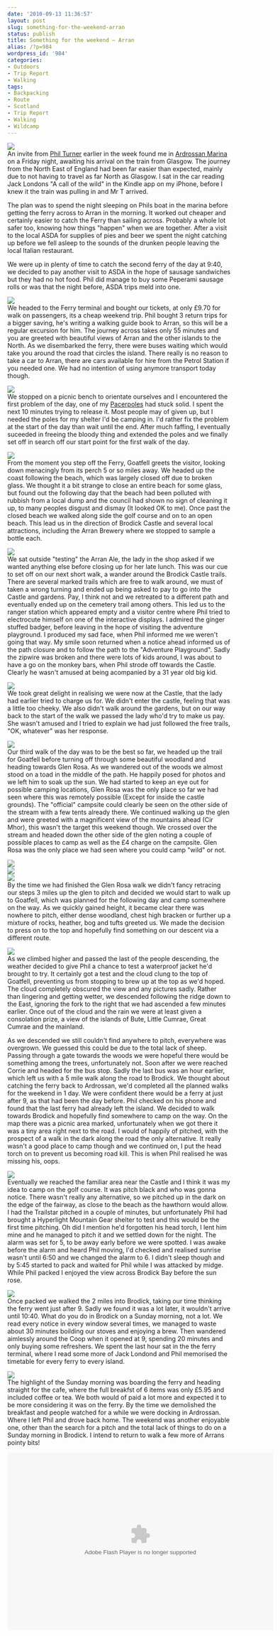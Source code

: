 ```yaml
---
date: '2010-09-13 11:36:57'
layout: post
slug: something-for-the-weekend-arran
status: publish
title: Something for the weekend – Arran
alias: /?p=984
wordpress_id: '984'
categories:
- Outdoors
- Trip Report
- Walking
tags:
- Backpacking
- Route
- Scotland
- Trip Report
- Walking
- Wildcamp
---
```


[![](http://dl.dropbox.com/u/2657852/website/images/Arran-September-2010-017.jpg)](http://dl.dropbox.com/u/2657852/website/images/Arran-September-2010-017.jpg)  
An invite from [Phil Turner](http://lightweightoutdoors.com/) earlier in the week found me in [Ardrossan Marina](http://www.clydemarina.com/) on a Friday night, awaiting his arrival on the train from Glasgow. The journey from the North East of England had been far easier than expected, mainly due to not having to travel as far North as Glasgow. I sat in the car reading Jack Londons "A call of the wild" in the Kindle app on my iPhone, before I knew it the train was pulling in and Mr T arrived.  

The plan was to spend the night sleeping on Phils boat in the marina before getting the ferry across to Arran in the morning. It worked out cheaper and certainly easier to catch the Ferry than sailing across. Probably a whole lot safer too, knowing how things "happen" when we are together. After a visit to the local ASDA for supplies of pies and beer we spent the night catching up before we fell asleep to the sounds of the drunken people leaving the local Italian restaurant.  

We were up in plenty of time to catch the second ferry of the day at 9:40, we decided to pay another visit to ASDA in the hope of sausage sandwiches but they had no hot food. Phil did manage to buy some Peperami sausage rolls or was that the night before, ASDA trips meld into one.  

[![](http://lh5.ggpht.com/_mwiBNuCX3e4/TI4Goi3IF_I/AAAAAAAAUxo/cFgI5UwMMTg/s400/Arran%20September%202010%20007.JPG)](http://picasaweb.google.com/lh/photo/bVJ0rOjyu1ISUI6a_INfHA?feat=embedwebsite)  
We headed to the Ferry terminal and bought our tickets, at only £9.70 for walk on passengers, its a cheap weekend trip. Phil bought 3 return trips for a bigger saving, he's writing a walking guide book to Arran, so this will be a regular excursion for him. The journey across takes only 55 minutes and you are greeted with beautiful views of Arran and the other islands to the North. As we disembarked the ferry, there were buses waiting which would take you around the road that circles the island. There really is no reason to take a car to Arran, there are cars available for hire from the Petrol Station if you needed one. We had no intention of using anymore transport today though.  

[![](http://lh6.ggpht.com/_mwiBNuCX3e4/TI4IWuMda-I/AAAAAAAAUyU/JX4nSX6l6Wk/s400/Arran%20September%202010%20011.JPG)](http://picasaweb.google.com/lh/photo/7Sk_iFpwhrTpOtYskPHDsw?feat=embedwebsite)  
We stopped on a picnic bench to orientate ourselves and I encountered the first problem of the day, one of my [Pacerpoles](http://www.pacerpole.com/) had stuck solid. I spent the next 10 minutes trying to release it. Most people may of given up, but I needed the poles for my shelter I'd be camping in. I'd rather fix the problem at the start of the day than wait until the end. After much faffing, I eventually suceeded in freeing the bloody thing and extended the poles and we finally set off in search off our start point for the first walk of the day.  

[![](http://lh5.ggpht.com/_mwiBNuCX3e4/TI4I20wHVsI/AAAAAAAAUyk/tAUPs3Nfbxw/s400/Arran%20September%202010%20012.JPG)](http://picasaweb.google.com/lh/photo/-jSi_gX95yun79IjvNuAxg?feat=embedwebsite)  
From the moment you step off the Ferry, Goatfell greets the visitor, looking down menacingly from its perch 5 or so miles away. We headed up the coast following the beach, which was largely closed off due to broken glass. We thought it a bit strange to close an entire beach for some glass, but found out the following day that the beach had been polluted with rubbish from a local dump and the council had shown no sign of cleaning it up, to many peoples disgust and dismay (It looked OK to me). Once past the closed beach we walked along side the golf course and on to an open beach. This lead us in the direction of Brodick Castle and several local attractions, including the Arran Brewery where we stopped to sample a bottle each.  

[![](http://lh6.ggpht.com/_mwiBNuCX3e4/TI4WesfZhwI/AAAAAAAAU1Y/5LWrgie5X54/s400/Arran%20September%202010%20024.JPG)](http://picasaweb.google.com/lh/photo/d6xfDlFfIYmFxppXBKvqpw?feat=embedwebsite)  
We sat outside "testing" the Arran Ale, the lady in the shop asked if we wanted anything else before closing up for her late lunch. This was our cue to set off on our next short walk, a wander around the Brodick Castle trails. There are several marked trails which are free to walk around, we must of taken a wrong turning and ended up being asked to pay to go into the Castle and gardens. Pay, I think not and we retreated to a different path and eventually ended up on the cemetery trail among others. This led us to the ranger station which appeared empty and a visitor centre where Phil tried to electrocute himself on one of the interactive displays. I admired the ginger stuffed badger, before leaving in the hope of visiting the adventure playground. I produced my sad face, when Phil informed me we weren't going that way. My smile soon returned when a notice ahead informed us of the path closure and to follow the path to the "Adventure Playground". Sadly the zipwire was broken and there were lots of kids around, I was about to have a go on the monkey bars, when Phil strode off towards the Castle. Clearly he wasn't amused at being acompanied by a 31 year old big kid.  

[![](http://lh5.ggpht.com/_mwiBNuCX3e4/TI4ZNmdQngI/AAAAAAAAU2M/cTYVoQdkfoY/s400/Arran%20September%202010%20027.JPG)](http://picasaweb.google.com/lh/photo/xNUt5myG-6W6ylGQYU3mrw?feat=embedwebsite)  
We took great delight in realising we were now at the Castle, that the lady had earlier tried to charge us for. We didn't enter the castle, feeling that was a little too cheeky. We also didn't walk around the gardens, but on our way back to the start of the walk we passed the lady who'd try to make us pay. She wasn't amused and I tried to explain we had just followed the free trails, "OK, whatever" was her response.  

[![](http://lh5.ggpht.com/_mwiBNuCX3e4/TI4e5nYszvI/AAAAAAAAU30/3nxC6W8a_gw/s400/Arran%20September%202010%20034.JPG)](http://picasaweb.google.com/lh/photo/zzq6muwL9qx8RVvLU_pJLg?feat=embedwebsite)  
Our third walk of the day was to be the best so far, we headed up the trail for Goatfell before turning off through some beautiful woodland and heading towards Glen Rosa. As we wandered out of the woods we almost stood on a toad in the middle of the path. He happily posed for photos and we left him to soak up the sun. We had started to keep an eye out for possible camping locations, Glen Rosa was the only place so far we had seen where this was remotely possible (Except for inside the castle grounds). The "official" campsite could clearly be seen on the other side of the stream with a few tents already there. We continued walking up the glen and were greeted with a magnificent view of the mountains ahead (Cir Mhor), this wasn't the target this weekend though. We crossed over the stream and headed down the other side of the glen noting a couple of possible places to camp as well as the £4 charge on the campsite. Glen Rosa was the only place we had seen where you could camp "wild" or not.  

[![](http://lh5.ggpht.com/_mwiBNuCX3e4/TI4g6OwO37I/AAAAAAAAU4U/G_hg5UBdS2E/s400/Arran%20September%202010%20036.JPG)](http://picasaweb.google.com/lh/photo/cs_ReUQ3SeQUpz15oJkzZQ?feat=embedwebsite)  
[![](http://lh5.ggpht.com/_mwiBNuCX3e4/TI4m69z_1ZI/AAAAAAAAU50/zct4PipAj2I/s400/Arran%20September%202010%20042.JPG)](http://picasaweb.google.com/lh/photo/nfhDwLu9ioSDVKC32TxV9w?feat=embedwebsite)  
[![](http://lh5.ggpht.com/_mwiBNuCX3e4/TI4uFeS9UBI/AAAAAAAAU70/S8p5aHfnMek/s400/Arran%20September%202010%20049.JPG)](http://picasaweb.google.com/lh/photo/Dl88w7Vow55F8uQZ31F0NQ?feat=embedwebsite)  
By the time we had finished the Glen Rosa walk we didn't fancy retracing our steps 3 miles up the glen to pitch and decided we would start to walk up to Goatfell, which was planned for the following day and camp somewhere on the way. As we quickly gained height, it became clear there was nowhere to pitch, either dense woodland, chest high bracken or further up a mixture of rocks, heather, bog and tufts greeted us. We made the decision to press on to the top and hopefully find something on our descent via a different route.  

[![](http://lh5.ggpht.com/_mwiBNuCX3e4/TI40PBVmtaI/AAAAAAAAU9w/K_YO2hV0U64/s400/Arran%20September%202010%20058.JPG)](http://picasaweb.google.com/lh/photo/JVbGXHFuogbsd09OsZrIBA?feat=embedwebsite)  
As we climbed higher and passed the last of the people descending, the weather decided to give Phil a chance to test a waterproof jacket he'd brought to try. It certainly got a test and the cloud clung to the top of Goatfell, preventing us from stopping to brew up at the top as we'd hoped. The cloud completely obscured the view and any pictures sadly. Rather than lingering and getting wetter, we descended following the ridge down to the East, ignoring the fork to the right that we had ascended a few minutes earlier. Once out of the cloud and the rain we were at least given a consolation prize, a view of the islands of Bute, Little Cumrae, Great Cumrae and the mainland.  

As we descended we still couldn't find anywhere to pitch, everywhere was overgrown. We guessed this could be due to the total lack of sheep. Passing through a gate towards the woods we were hopeful there would be something among the trees, unfortunately not. Soon after we were reached Corrie and headed for the bus stop. Sadly the last bus was an hour earlier, which left us with a 5 mile walk along the road to Brodick. We thought about catching the ferry back to Ardrossan, we'd completed all the planned walks for the weekend in 1 day. We were confident there would be a ferry at just after 9, as that had been the day before. Phil checked on his phone and found that the last ferry had already left the island. We decided to walk towards Brodick and hopefully find somewhere to camp on the way. On the map there was a picnic area marked, unfortunately when we got there it was a tiny area right next to the road. I would of happily of pitched, with the prospect of a walk in the dark along the road the only alternative. It really wasn't a good place to camp though and we continued on, I put the head torch on to prevent us becoming road kill. This is when Phil realised he was missing his, oops.  

[![](http://lh3.ggpht.com/_mwiBNuCX3e4/TI419LIoFDI/AAAAAAAAU-w/_N4fOzCdvo0/s400/Arran%20September%202010%20066.JPG)](http://picasaweb.google.com/lh/photo/GX00gpkYZYTAOahXg29K5Q?feat=embedwebsite)  
Eventually we reached the familiar area near the Castle and I think it was my idea to camp on the golf course. It was pitch black and who was gonna notice. There wasn't really any alternative, so we pitched up in the dark on the edge of the fairway, as close to the beach as the hawthorn would allow. I had the Trailstar pitched in a couple of minutes, but unfortunately Phil had brought a Hyperlight Mountain Gear shelter to test and this would be the first time pitching. Oh did I mention he'd forgotten his head torch, I lent him mine and he managed to pitch it and we settled down for the night. The alarm was set for 5, to be away early before we were spotted. I was awake before the alarm and heard Phil moving, I'd checked and realised sunrise wasn't until 6:50 and we changed the alarm to 6. I didn't sleep though and by 5:45 started to pack and waited for Phil while I was attacked by midge. While Phil packed I enjoyed the view across Brodick Bay before the sun rose.  

[![](http://lh6.ggpht.com/_mwiBNuCX3e4/TI423gWJjbI/AAAAAAAAU_Q/KOrK5y3bgc8/s400/Arran%20September%202010%20071.JPG)](http://picasaweb.google.com/lh/photo/Mb0_6bPdpEzL7m9yXubbNw?feat=embedwebsite)  
Once packed we walked the 2 miles into Brodick, taking our time thinking the ferry went just after 9. Sadly we found it was a lot later, it wouldn't arrive until 10:40. What do you do in Brodick on a Sunday morning, not a lot. We read every notice in every window several times, we managed to waste about 30 minutes boilding our stoves and enjoying a brew. Then wandered aimlessly around the Coop when it opened at 9, spending 20 minutes and only buying some refreshers. We spent the last hour sat in the the ferry terminal, where I read some more of Jack Londond and Phil memorised the timetable for every ferry to every island.  

[![](http://lh6.ggpht.com/_mwiBNuCX3e4/TI44IHwvh-I/AAAAAAAAU_0/rP2MKsqD-NI/s400/Arran%20September%202010%20074.JPG)](http://picasaweb.google.com/lh/photo/ysnXtjOSOURy5rov2o3qIQ?feat=embedwebsite)  
The highlight of the Sunday morning was boarding the ferry and heading straight for the cafe, where the full breakfst of 6 items was only £5.95 and included coffee or tea. We both would of paid a lot more and expected it to be more considering it was on the ferry. By the time we demolished the breakfast and people watched for a while we were docking in Ardrossan. Where I left Phil and drove back home. The weekend was another enjoyable one, other than the search for a pitch and the total lack of things to do on a Sunday morning in Brodick. I intend to return to walk a few more of Arrans pointy bits!  

<embed type="application/x-shockwave-flash" src="http://picasaweb.google.com/s/c/bin/slideshow.swf" width="600" height="400" flashvars="host=picasaweb.google.com&#038;captions=1&#038;hl=en_US&#038;feat=flashalbum&#038;RGB=0x000000&#038;feed=http%3A%2F%2Fpicasaweb.google.com%2Fdata%2Ffeed%2Fapi%2Fuser%2Fsteven.horner%2Falbumid%2F5516350712987306801%3Falt%3Drss%26kind%3Dphoto%26hl%3Den_US" pluginspage="http://www.macromedia.com/go/getflashplayer"></embed>
